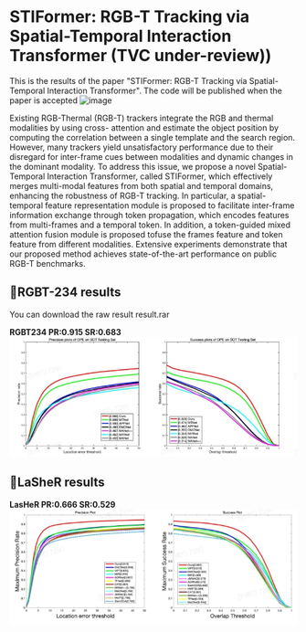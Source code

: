# STIFormer: RGB-T Tracking via Spatial-Temporal Interaction Transformer (TVC under-review))
This is the results of the paper "STIFormer: RGB-T Tracking via Spatial-Temporal Interaction Transformer". The code will be published when the paper is accepted
![image](pipeline.png)

Existing RGB-Thermal (RGB-T) trackers integrate the RGB and thermal modalities by using cross- attention and estimate the object position by computing the correlation between a single template and the search region. However, many trackers yield unsatisfactory performance due to their disregard for inter-frame cues between modalities and dynamic changes in the dominant modality. To address this issue, we propose a novel Spatial-Temporal Interaction Transformer, called STIFormer, which effectively merges multi-modal features from both spatial and temporal domains, enhancing the robustness of RGB-T tracking. In particular, a spatial-temporal feature representation module is proposed to facilitate inter-frame information exchange
through token propagation, which encodes features from multi-frames and a temporal token. In addition, a token-guided mixed attention fusion module is proposed tofuse the frames feature and token feature from different modalities. Extensive experiments demonstrate that our proposed method achieves state-of-the-art performance on public RGB-T benchmarks.


## 🌟RGBT-234 results
You can download the raw result result.rar

**RGBT234 PR:0.915 SR:0.683**
![image](RGBT.png)
## 🌟LaSheR results

**LasHeR PR:0.666 SR:0.529**
![image](LASHER.png)



